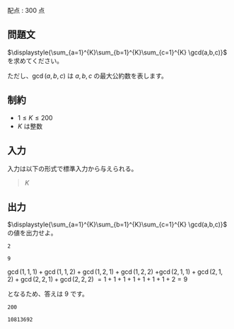配点 : $300$ 点

## 問題文

$\displaystyle{\sum_{a=1}^{K}\sum_{b=1}^{K}\sum_{c=1}^{K} \gcd(a,b,c)}$ を求めてください。

ただし、$\gcd(a,b,c)$ は $a,b,c$ の最大公約数を表します。

## 制約

- $1 \leq K \leq 200$
- $K$ は整数

## 入力

入力は以下の形式で標準入力から与えられる。

> $K$

## 出力

$\displaystyle{\sum_{a=1}^{K}\sum_{b=1}^{K}\sum_{c=1}^{K} \gcd(a,b,c)}$ の値を出力せよ。

```input1
2
```

```output1
9
```

$\gcd(1,1,1)+\gcd(1,1,2)+\gcd(1,2,1)+\gcd(1,2,2)$
$+\gcd(2,1,1)+\gcd(2,1,2)+\gcd(2,2,1)+\gcd(2,2,2)$
$=1+1+1+1+1+1+1+2=9$

となるため、答えは $9$ です。

```input2
200
```

```output2
10813692
```